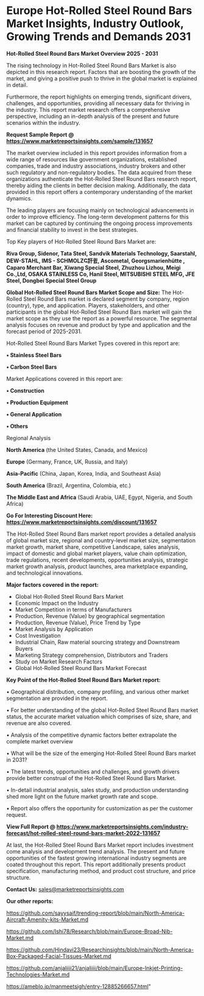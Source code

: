 # Europe Hot-Rolled Steel Round Bars Market Insights, Industry Outlook, Growing Trends and Demands 2031

<Strong> Hot-Rolled Steel Round Bars Market Overview 2025 - 2031</strong>

The rising technology in Hot-Rolled Steel Round Bars Market is also depicted in this research report. Factors that are boosting the growth of the market, and giving a positive push to thrive in the global market is explained in detail.

Furthermore, the report highlights on emerging trends, significant drivers, challenges, and opportunities, providing all necessary data for thriving in the industry. This report market research offers a comprehensive perspective, including an in-depth analysis of the present and future scenarios within the industry.

<strong>Request Sample Report @ <a href=https://www.marketreportsinsights.com/sample/131657>https://www.marketreportsinsights.com/sample/131657</a></strong>

The market overview included in this report provides information from a wide range of resources like government organizations, established companies, trade and industry associations, industry brokers and other such regulatory and non-regulatory bodies. The data acquired from these organizations authenticate the Hot-Rolled Steel Round Bars research report, thereby aiding the clients in better decision making. Additionally, the data provided in this report offers a contemporary understanding of the market dynamics.

The leading players are focusing mainly on technological advancements in order to improve efficiency. The long-term development patterns for this market can be captured by continuing the ongoing process improvements and financial stability to invest in the best strategies.

Top Key players of Hot-Rolled Steel Round Bars Market are:

<strong>Riva Group, Sidenor, Tata Steel, Sandvik Materials Technology, Saarstahl, DEW-STAHL, IMS - SCHMOLZҀ訐큀, Ascometal, Georgsmarienhütte , Caparo Merchant Bar, Xiwang Special Steel, Zhuzhou Lizhou, Meigi Co.,Ltd, OSAKA STAINLESS Co, Hanil Steel, MITSUBISHI STEEL MFG, JFE Steel, Dongbei Special Steel Group</strong>

<strong><b>Global Hot-Rolled Steel Round Bars Market Scope and Size:</b></strong>
The Hot-Rolled Steel Round Bars market is declared segment by company, region (country), type, and application. Players, stakeholders, and other participants in the global Hot-Rolled Steel Round Bars market will gain the market scope as they use the report as a powerful resource. The segmental analysis focuses on revenue and product by type and application and the forecast period of 2025-2031.

Hot-Rolled Steel Round Bars Market Types covered in this report are:

<strong>• Stainless Steel Bars

• Carbon Steel Bars</strong>

Market Applications covered in this report are:

<strong>• Construction

• Production Equipment

• General Application

• Others</strong> 

Regional Analysis

<strong>North America</strong> (the United States, Canada, and Mexico)

<strong>Europe</strong> (Germany, France, UK, Russia, and Italy)

<strong>Asia-Pacific</strong> (China, Japan, Korea, India, and Southeast Asia)

<strong>South America</strong> (Brazil, Argentina, Colombia, etc.)

<strong>The Middle East and Africa</strong> (Saudi Arabia, UAE, Egypt, Nigeria, and South Africa)

<strong>Go For Interesting Discount Here: <a href=https://www.marketreportsinsights.com/discount/131657>https://www.marketreportsinsights.com/discount/131657</a></strong>

The Hot-Rolled Steel Round Bars market report provides a detailed analysis of global market size, regional and country-level market size, segmentation market growth, market share, competitive Landscape, sales analysis, impact of domestic and global market players, value chain optimization, trade regulations, recent developments, opportunities analysis, strategic market growth analysis, product launches, area marketplace expanding, and technological innovations.

<strong><b>Major factors covered in the report:</b></strong>
<ul>
  <li>Global Hot-Rolled Steel Round Bars Market </li>
  <li>Economic Impact on the Industry</li>
  <li>Market Competition in terms of Manufacturers</li>
  <li>Production, Revenue (Value) by geographical segmentation</li>
  <li>Production, Revenue (Value), Price Trend by Type</li>
  <li>Market Analysis by Application</li>
  <li>Cost Investigation</li>
  <li>Industrial Chain, Raw material sourcing strategy and Downstream Buyers</li>
  <li>Marketing Strategy comprehension, Distributors and Traders</li>
  <li>Study on Market Research Factors</li>
  <li>Global Hot-Rolled Steel Round Bars Market Forecast</li>
</ul>

<strong><b>Key Point of the Hot-Rolled Steel Round Bars Market report:</b></strong>

• Geographical distribution, company profiling, and various other market segmentation are provided in the report.

• For better understanding of the global Hot-Rolled Steel Round Bars market status, the accurate market valuation which comprises of size, share, and revenue are also covered.

• Analysis of the competitive dynamic factors better extrapolate the complete market overview

• What will be the size of the emerging Hot-Rolled Steel Round Bars market in 2031?

• The latest trends, opportunities and challenges, and growth drivers provide better construal of the Hot-Rolled Steel Round Bars Market.

• In-detail industrial analysis, sales study, and production understanding shed more light on the future market growth rate and scope.

• Report also offers the opportunity for customization as per the customer request.

<strong><b>View Full Report @ <a href=https://www.marketreportsinsights.com/industry-forecast/hot-rolled-steel-round-bars-market-2022-131657>https://www.marketreportsinsights.com/industry-forecast/hot-rolled-steel-round-bars-market-2022-131657</a></b></strong>


At last, the Hot-Rolled Steel Round Bars Market report includes investment come analysis and development trend analysis. The present and future opportunities of the fastest growing international industry segments are coated throughout this report. This report additionally presents product specification, manufacturing method, and product cost structure, and price structure.

<strong>Contact Us:</strong>
sales@marketreportsinsights.com

<strong>Our other reports:</strong>

<a href=https://github.com/sayysaif/trending-report/blob/main/North-America-Aircraft-Amenity-kits-Market.md>https://github.com/sayysaif/trending-report/blob/main/North-America-Aircraft-Amenity-kits-Market.md</a>

<a href=https://github.com/Ishi78/Research/blob/main/Europe-Broad-Nib-Market.md>https://github.com/Ishi78/Research/blob/main/Europe-Broad-Nib-Market.md</a>

<a href=https://github.com/Hindavi23/Researchinsights/blob/main/North-America-Box-Packaged-Facial-Tissues-Market.md>https://github.com/Hindavi23/Researchinsights/blob/main/North-America-Box-Packaged-Facial-Tissues-Market.md</a>

<a href=https://github.com/anjaliiii21/anjaliiii/blob/main/Europe-Inkjet-Printing-Technologies-Market.md>https://github.com/anjaliiii21/anjaliiii/blob/main/Europe-Inkjet-Printing-Technologies-Market.md</a>

<a href=https://ameblo.jp/manmeetsigh/entry-12885266657.html>https://ameblo.jp/manmeetsigh/entry-12885266657.html</a>"
